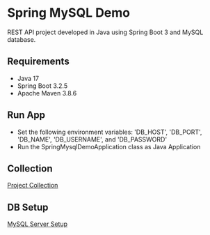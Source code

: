 # Spring MySQL Demo

REST API project developed in Java using Spring Boot 3 and MySQL database.

## Requirements

- Java 17
- Spring Boot 3.2.5
- Apache Maven 3.8.6

## Run App

- Set the following environment variables: 'DB_HOST', 'DB_PORT', 'DB_NAME', 'DB_USERNAME', and 'DB_PASSWORD'
- Run the SpringMysqlDemoApplication class as Java Application

## Collection

[Project Collection](https://github.com/erebelo/spring-mysql-demo/tree/main/collection)

## DB Setup

[MySQL Server Setup](https://github.com/erebelo/spring-mysql-demo/tree/main/db-setup)
